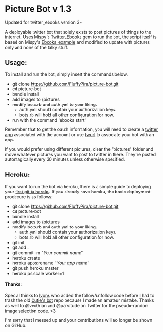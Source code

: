 # Picture Bot v 1.3

Updated for twitter_ebooks version 3+

A deployable twitter bot that solely exists to post pictures of things to the internet. Uses Mispy's [Twitter_Ebooks](https://github.com/mispy/twitter_ebooks) gem to run the bot, the script itself is based on Mispy's [Ebooks_example](https://github.com/mispy/ebooks_example) and modified to update with pictures only and none of the talky stuff.

## Usage:
To install and run the bot, simply insert the commands below.

- git clone https://github.com/FluffyPira/picture-bot.git
- cd picture-bot
- bundle install
- add images to /pictures
- modify bots.rb and auth.yml to your liking.
	- auth.yml should contain your authorization keys.
	- bots.rb will hold all other configuration for now.
- run with the command 'ebooks start'

Remember that to get the oauth information, you will need to create a [twitter app](https://apps.twitter.com/app/new) associated with the account or use [twurl](https://github.com/marcel/twurl) to associate your bot with an app. 

If you would prefer using different pictures, clear the "pictures" folder and move whatever pictures you want to post to twitter in there. They're posted automagically every 30 minutes unless otherwise specified.

## Heroku:
If you want to run the bot via heroku, there is a simple guide to deploying your [first git to heroku](https://devcenter.heroku.com/articles/git). If you already have heroku, the basic deployment prodecure is as follows:

- git clone https://github.com/FluffyPira/picture-bot.git
- cd picture-bot
- bundle install
- add images to /pictures
- modify bots.rb and auth.yml to your liking.
	- auth.yml should contain your authorization keys.
	- bots.rb will hold all other configuration for now.
- git init
- git add .
- git commit -m "_Your commit name_"
- heroku create
- heroku apps:rename "_Your app name_" 
- git push heroku master
- heroku ps:scale worker=1

#### Thanks:
Special thinks to [lyons](https://github.com/lyons) who added the follow/unfollow code before I had to trash the old [Cutie's bot](https://github.com/FluffyPira/cuties-bot) repo because I made an amateur mistake. Thanks as well to @vex0rian and @parvitude on Twitter for the pseudo-random image selection code. <3

I'm sorry that I messed up and your contributions will no longer be shown on GitHub.